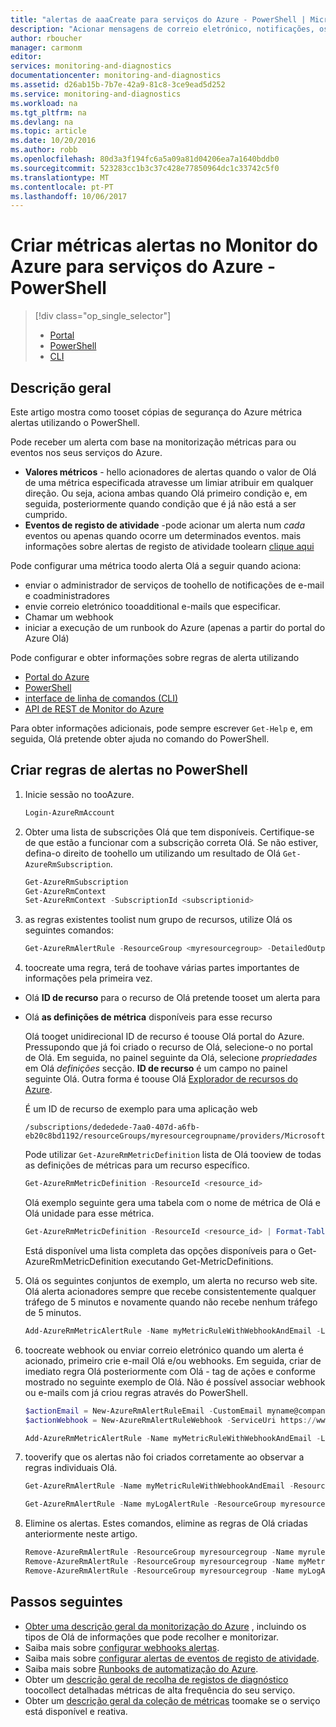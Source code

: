```yaml
---
title: "alertas de aaaCreate para serviços do Azure - PowerShell | Microsoft Docs"
description: "Acionar mensagens de correio eletrónico, notificações, os URLs de Web sites chamada (webhooks) ou automatização quando forem cumpridas condições Olá que especificar."
author: rboucher
manager: carmonm
editor: 
services: monitoring-and-diagnostics
documentationcenter: monitoring-and-diagnostics
ms.assetid: d26ab15b-7b7e-42a9-81c8-3ce9ead5d252
ms.service: monitoring-and-diagnostics
ms.workload: na
ms.tgt_pltfrm: na
ms.devlang: na
ms.topic: article
ms.date: 10/20/2016
ms.author: robb
ms.openlocfilehash: 80d3a3f194fc6a5a09a81d04206ea7a1640bddb0
ms.sourcegitcommit: 523283cc1b3c37c428e77850964dc1c33742c5f0
ms.translationtype: MT
ms.contentlocale: pt-PT
ms.lasthandoff: 10/06/2017
---
```

# <a name="create-metric-alerts-in-azure-monitor-for-azure-services---powershell"></a>Criar métricas alertas no Monitor do Azure para serviços do Azure - PowerShell
> [!div class="op_single_selector"]
> * [Portal](insights-alerts-portal.md)
> * [PowerShell](insights-alerts-powershell.md)
> * [CLI](insights-alerts-command-line-interface.md)
>
>

## <a name="overview"></a>Descrição geral
Este artigo mostra como tooset cópias de segurança do Azure métrica alertas utilizando o PowerShell.  

Pode receber um alerta com base na monitorização métricas para ou eventos nos seus serviços do Azure.

* **Valores métricos** - hello acionadores de alertas quando o valor de Olá de uma métrica especificada atravesse um limiar atribuir em qualquer direção. Ou seja, aciona ambas quando Olá primeiro condição e, em seguida, posteriormente quando condição que é já não está a ser cumprido.    
* **Eventos de registo de atividade** -pode acionar um alerta num *cada* eventos ou apenas quando ocorre um determinados eventos. mais informações sobre alertas de registo de atividade toolearn [clique aqui](monitoring-activity-log-alerts.md)

Pode configurar uma métrica toodo alerta Olá a seguir quando aciona:

* enviar o administrador de serviços de toohello de notificações de e-mail e coadministradores
* envie correio eletrónico tooadditional e-mails que especificar.
* Chamar um webhook
* iniciar a execução de um runbook do Azure (apenas a partir do portal do Azure Olá)

Pode configurar e obter informações sobre regras de alerta utilizando

* [Portal do Azure](insights-alerts-portal.md)
* [PowerShell](insights-alerts-powershell.md)
* [interface de linha de comandos (CLI)](insights-alerts-command-line-interface.md)
* [API de REST de Monitor do Azure](https://msdn.microsoft.com/library/azure/dn931945.aspx)

Para obter informações adicionais, pode sempre escrever ```Get-Help``` e, em seguida, Olá pretende obter ajuda no comando do PowerShell.

## <a name="create-alert-rules-in-powershell"></a>Criar regras de alertas no PowerShell
1. Inicie sessão no tooAzure.   

    ```PowerShell
    Login-AzureRmAccount

    ```
2. Obter uma lista de subscrições Olá que tem disponíveis. Certifique-se de que estão a funcionar com a subscrição correta Olá. Se não estiver, defina-o direito de toohello um utilizando um resultado de Olá `Get-AzureRmSubscription`.

    ```PowerShell
    Get-AzureRmSubscription
    Get-AzureRmContext
    Set-AzureRmContext -SubscriptionId <subscriptionid>
    ```
3. as regras existentes toolist num grupo de recursos, utilize Olá os seguintes comandos:

   ```PowerShell
   Get-AzureRmAlertRule -ResourceGroup <myresourcegroup> -DetailedOutput
   ```
4. toocreate uma regra, terá de toohave várias partes importantes de informações pela primeira vez.

  * Olá **ID de recurso** para o recurso de Olá pretende tooset um alerta para
  * Olá **as definições de métrica** disponíveis para esse recurso

     Olá tooget unidirecional ID de recurso é toouse Olá portal do Azure. Pressupondo que já foi criado o recurso de Olá, selecione-o no portal de Olá. Em seguida, no painel seguinte da Olá, selecione *propriedades* em Olá *definições* secção. **ID de recurso** é um campo no painel seguinte Olá. Outra forma é toouse Olá [Explorador de recursos do Azure](https://resources.azure.com/).

     É um ID de recurso de exemplo para uma aplicação web

     ```
     /subscriptions/dededede-7aa0-407d-a6fb-eb20c8bd1192/resourceGroups/myresourcegroupname/providers/Microsoft.Web/sites/mywebsitename
     ```

     Pode utilizar `Get-AzureRmMetricDefinition` lista de Olá tooview de todas as definições de métricas para um recurso específico.

     ```PowerShell
     Get-AzureRmMetricDefinition -ResourceId <resource_id>
     ```

     Olá exemplo seguinte gera uma tabela com o nome de métrica de Olá e Olá unidade para esse métrica.

     ```PowerShell
     Get-AzureRmMetricDefinition -ResourceId <resource_id> | Format-Table -Property Name,Unit

     ```
     Está disponível uma lista completa das opções disponíveis para o Get-AzureRmMetricDefinition executando Get-MetricDefinitions.
5. Olá os seguintes conjuntos de exemplo, um alerta no recurso web site. Olá alerta acionadores sempre que recebe consistentemente qualquer tráfego de 5 minutos e novamente quando não recebe nenhum tráfego de 5 minutos.

    ```PowerShell
    Add-AzureRmMetricAlertRule -Name myMetricRuleWithWebhookAndEmail -Location "East US" -ResourceGroup myresourcegroup -TargetResourceId /subscriptions/dededede-7aa0-407d-a6fb-eb20c8bd1192/resourceGroups/myresourcegroupname/providers/Microsoft.Web/sites/mywebsitename -MetricName "BytesReceived" -Operator GreaterThan -Threshold 2 -WindowSize 00:05:00 -TimeAggregationOperator Total -Description "alert on any website activity"

    ```
6. toocreate webhook ou enviar correio eletrónico quando um alerta é acionado, primeiro crie e-mail Olá e/ou webhooks. Em seguida, criar de imediato regra Olá posteriormente com Olá - tag de ações e conforme mostrado no seguinte exemplo de Olá. Não é possível associar webhook ou e-mails com já criou regras através do PowerShell.

    ```PowerShell
    $actionEmail = New-AzureRmAlertRuleEmail -CustomEmail myname@company.com
    $actionWebhook = New-AzureRmAlertRuleWebhook -ServiceUri https://www.contoso.com?token=mytoken

    Add-AzureRmMetricAlertRule -Name myMetricRuleWithWebhookAndEmail -Location "East US" -ResourceGroup myresourcegroup -TargetResourceId /subscriptions/dededede-7aa0-407d-a6fb-eb20c8bd1192/resourceGroups/myresourcegroupname/providers/Microsoft.Web/sites/mywebsitename -MetricName "BytesReceived" -Operator GreaterThan -Threshold 2 -WindowSize 00:05:00 -TimeAggregationOperator Total -Actions $actionEmail, $actionWebhook -Description "alert on any website activity"
    ```

7. tooverify que os alertas não foi criados corretamente ao observar a regras individuais Olá.

    ```PowerShell
    Get-AzureRmAlertRule -Name myMetricRuleWithWebhookAndEmail -ResourceGroup myresourcegroup -DetailedOutput

    Get-AzureRmAlertRule -Name myLogAlertRule -ResourceGroup myresourcegroup -DetailedOutput
    ```
8. Elimine os alertas. Estes comandos, elimine as regras de Olá criadas anteriormente neste artigo.

    ```PowerShell
    Remove-AzureRmAlertRule -ResourceGroup myresourcegroup -Name myrule
    Remove-AzureRmAlertRule -ResourceGroup myresourcegroup -Name myMetricRuleWithWebhookAndEmail
    Remove-AzureRmAlertRule -ResourceGroup myresourcegroup -Name myLogAlertRule
    ```

## <a name="next-steps"></a>Passos seguintes
* [Obter uma descrição geral da monitorização do Azure](monitoring-overview.md) , incluindo os tipos de Olá de informações que pode recolher e monitorizar.
* Saiba mais sobre [configurar webhooks alertas](insights-webhooks-alerts.md).
* Saiba mais sobre [configurar alertas de eventos de registo de atividade](monitoring-activity-log-alerts.md).
* Saiba mais sobre [Runbooks de automatização do Azure](../automation/automation-starting-a-runbook.md).
* Obter um [descrição geral de recolha de registos de diagnóstico](monitoring-overview-of-diagnostic-logs.md) toocollect detalhadas métricas de alta frequência do seu serviço.
* Obter um [descrição geral da coleção de métricas](insights-how-to-customize-monitoring.md) toomake se o serviço está disponível e reativa.
